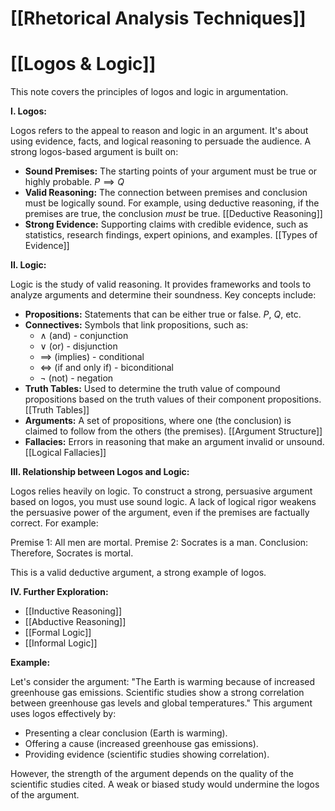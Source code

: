 # [[Rhetorical Analysis Techniques]]
# [[Logos & Logic]]

This note covers the principles of logos and logic in argumentation.

**I. Logos:**

Logos refers to the appeal to reason and logic in an argument.  It's about using evidence, facts, and logical reasoning to persuade the audience.  A strong logos-based argument is built on:

* **Sound Premises:**  The starting points of your argument must be true or highly probable. $P \implies Q$
* **Valid Reasoning:** The connection between premises and conclusion must be logically sound.  For example, using deductive reasoning, if the premises are true, the conclusion *must* be true. [[Deductive Reasoning]]
* **Strong Evidence:** Supporting claims with credible evidence, such as statistics, research findings, expert opinions, and examples. [[Types of Evidence]]

**II. Logic:**

Logic is the study of valid reasoning.  It provides frameworks and tools to analyze arguments and determine their soundness. Key concepts include:

* **Propositions:** Statements that can be either true or false.  $P$, $Q$, etc.
* **Connectives:** Symbols that link propositions, such as:
    * $\land$ (and) - conjunction
    * $\lor$ (or) - disjunction
    * $\implies$ (implies) - conditional
    * $\iff$ (if and only if) - biconditional
    * $\neg$ (not) - negation
* **Truth Tables:** Used to determine the truth value of compound propositions based on the truth values of their component propositions. [[Truth Tables]]
* **Arguments:** A set of propositions, where one (the conclusion) is claimed to follow from the others (the premises). [[Argument Structure]]
* **Fallacies:** Errors in reasoning that make an argument invalid or unsound. [[Logical Fallacies]]

**III. Relationship between Logos and Logic:**

Logos relies heavily on logic.  To construct a strong, persuasive argument based on logos, you must use sound logic.  A lack of logical rigor weakens the persuasive power of the argument, even if the premises are factually correct.  For example:

Premise 1: All men are mortal.
Premise 2: Socrates is a man.
Conclusion: Therefore, Socrates is mortal.

This is a valid deductive argument, a strong example of logos.

**IV.  Further Exploration:**

* [[Inductive Reasoning]]
* [[Abductive Reasoning]]
* [[Formal Logic]]
* [[Informal Logic]]


**Example:**

Let's consider the argument: "The Earth is warming because of increased greenhouse gas emissions.  Scientific studies show a strong correlation between greenhouse gas levels and global temperatures."  This argument uses logos effectively by:

* Presenting a clear conclusion (Earth is warming).
* Offering a cause (increased greenhouse gas emissions).
* Providing evidence (scientific studies showing correlation).

However, the strength of the argument depends on the quality of the scientific studies cited.  A weak or biased study would undermine the logos of the argument.
